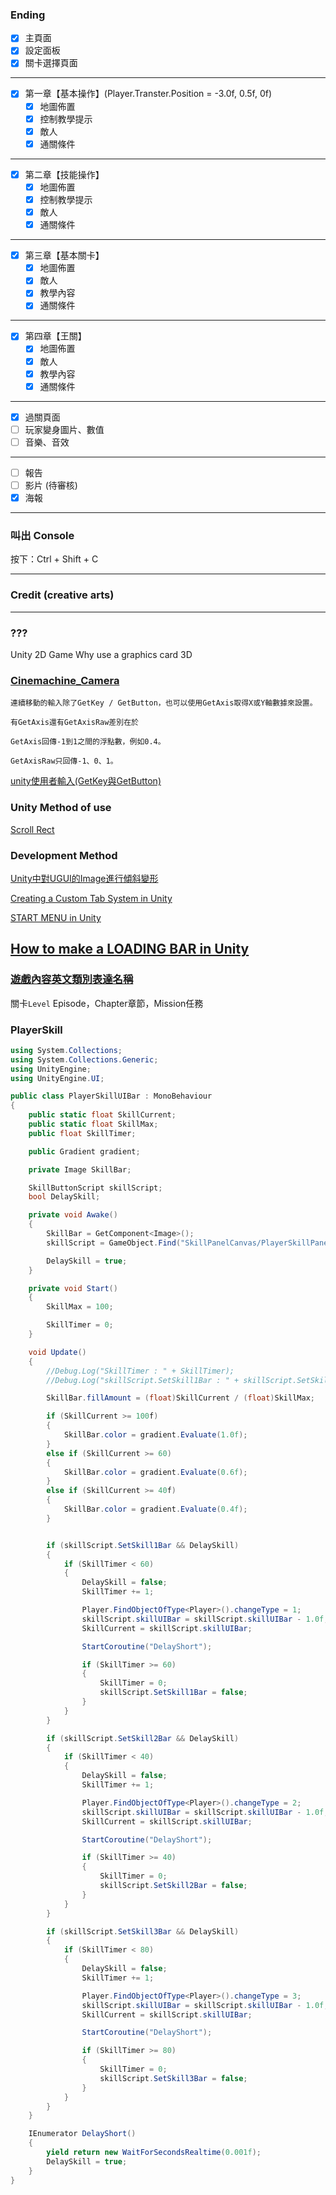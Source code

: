 ### Ending
- [x] 主頁面
- [x] 設定面板
- [x] 關卡選擇頁面
------------------------
- [x] 第一章【基本操作】(Player.Transter.Position = -3.0f, 0.5f, 0f)
  - [x] 地圖佈置
  - [x] 控制教學提示
  - [x] 敵人
  - [x] 通關條件
------------------------
- [x] 第二章【技能操作】
  - [x] 地圖佈置
  - [x] 控制教學提示
  - [x] 敵人
  - [x] 通關條件
------------------------
- [x] 第三章【基本關卡】
  - [x] 地圖佈置
  - [x] 敵人
  - [x] 教學內容
  - [x] 通關條件
------------------------
- [x] 第四章【王關】
  - [x] 地圖佈置
  - [x] 敵人
  - [x] 教學內容
  - [x] 通關條件
------------------------
- [x] 過關頁面
- [ ] 玩家變身圖片、數值
- [ ] 音樂、音效
------------------------
- [ ] 報告
- [ ] 影片 (待審核)
- [x] 海報
------------------------
### 叫出 Console 
按下：Ctrl + Shift + C

------------------------
### Credit (creative arts)

------------------------
### ???
Unity 2D Game Why use a graphics card 3D
[]()

### [Cinemachine_Camera](https://github.com/ChengHan16/Game-Development/tree/main/Unity-Prologue/Code/Cinemachine_Camera)

```
連續移動的輸入除了GetKey / GetButton，也可以使用GetAxis取得X或Y軸數據來設置。

有GetAxis還有GetAxisRaw差別在於

GetAxis回傳-1到1之間的浮點數，例如0.4。

GetAxisRaw只回傳-1、0、1。
```
[unity使用者輸入(GetKey與GetButton)](https://ithelp.ithome.com.tw/m/articles/10263073)

### Unity Method of use
[Scroll Rect](https://docs.unity3d.com/Packages/com.unity.ugui@1.0/manual/script-ScrollRect.html)

### Development Method
[Unity中對UGUI的Image進行傾斜變形](https://blog.csdn.net/linxinfa/article/details/123378696)

[Creating a Custom Tab System in Unity](https://www.youtube.com/watch?v=211t6r12XPQ)

[START MENU in Unity](https://www.youtube.com/watch?v=zc8ac_qUXQY)

[How to make a LOADING BAR in Unity](https://www.youtube.com/watch?v=YMj2qPq9CP8)
------------------------
### [遊戲內容英文類別表達名稱](https://www.zhihu.com/question/325164094)
關卡`Level`
Episode，Chapter章節，Mission任務

### PlayerSkill
```C#
using System.Collections;
using System.Collections.Generic;
using UnityEngine;
using UnityEngine.UI;

public class PlayerSkillUIBar : MonoBehaviour
{
    public static float SkillCurrent;
    public static float SkillMax;
    public float SkillTimer;

    public Gradient gradient;

    private Image SkillBar;

    SkillButtonScript skillScript;
    bool DelaySkill;

    private void Awake()
    {
        SkillBar = GetComponent<Image>();
        skillScript = GameObject.Find("SkillPanelCanvas/PlayerSkillPanel/Skill1/Skill1Script").GetComponentInParent<SkillButtonScript>();

        DelaySkill = true;
    }

    private void Start()
    {
        SkillMax = 100;

        SkillTimer = 0;
    }

    void Update()
    {
        //Debug.Log("SkillTimer : " + SkillTimer);
        //Debug.Log("skillScript.SetSkill1Bar : " + skillScript.SetSkill1Bar);

        SkillBar.fillAmount = (float)SkillCurrent / (float)SkillMax;

        if (SkillCurrent >= 100f)
        {
            SkillBar.color = gradient.Evaluate(1.0f);
        }
        else if (SkillCurrent >= 60)
        {
            SkillBar.color = gradient.Evaluate(0.6f);
        }
        else if (SkillCurrent >= 40f)
        {
            SkillBar.color = gradient.Evaluate(0.4f);
        }


        if (skillScript.SetSkill1Bar && DelaySkill)
        {
            if (SkillTimer < 60)
            {
                DelaySkill = false;
                SkillTimer += 1;

                Player.FindObjectOfType<Player>().changeType = 1;
                skillScript.skillUIBar = skillScript.skillUIBar - 1.0f;
                SkillCurrent = skillScript.skillUIBar;

                StartCoroutine("DelayShort");

                if (SkillTimer >= 60)
                {
                    SkillTimer = 0;
                    skillScript.SetSkill1Bar = false;
                }
            }
        }

        if (skillScript.SetSkill2Bar && DelaySkill)
        {
            if (SkillTimer < 40)
            {
                DelaySkill = false;
                SkillTimer += 1;

                Player.FindObjectOfType<Player>().changeType = 2;
                skillScript.skillUIBar = skillScript.skillUIBar - 1.0f;
                SkillCurrent = skillScript.skillUIBar;

                StartCoroutine("DelayShort");

                if (SkillTimer >= 40)
                {
                    SkillTimer = 0;
                    skillScript.SetSkill2Bar = false;
                }
            }
        }

        if (skillScript.SetSkill3Bar && DelaySkill)
        {
            if (SkillTimer < 80)
            {
                DelaySkill = false;
                SkillTimer += 1;

                Player.FindObjectOfType<Player>().changeType = 3;
                skillScript.skillUIBar = skillScript.skillUIBar - 1.0f;
                SkillCurrent = skillScript.skillUIBar;

                StartCoroutine("DelayShort");

                if (SkillTimer >= 80)
                {
                    SkillTimer = 0;
                    skillScript.SetSkill3Bar = false;
                }
            }
        }
    }

    IEnumerator DelayShort()
    {
        yield return new WaitForSecondsRealtime(0.001f);
        DelaySkill = true;
    }
}
```
